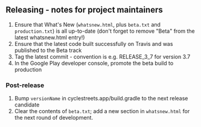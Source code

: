 ## Releasing - notes for project maintainers

1.  Ensure that What's New (`whatsnew.html`, plus `beta.txt` and `production.txt`) is all up-to-date
    (don't forget to remove "Beta" from the latest whatsnew.html entry!)
2.  Ensure that the latest code built successfully on Travis and was published to the Beta track
3.  Tag the latest commit - convention is e.g. RELEASE_3_7 for version 3.7
4.  In the Google Play developer console, promote the beta build to production

### Post-release
1.  Bump `versionName` in cyclestreets.app/build.gradle to the next release candidate
2.  Clear the contents of `beta.txt`; add a new section in `whatsnew.html` for the next round of development.
